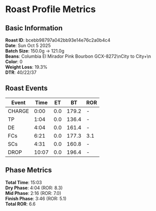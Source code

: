 # Roast Profile Metrics

## Basic Information
**Roast ID**: bcebb98797a042bb93e14e76c2a0b4c4  
**Date**: Sun Oct 5 2025  
**Batch Size**: 150.0g → 121.0g  
**Beans**: Columbia El Mirador Pink Bourbon GCX-8272\nCity to City+\n  
**Color**: 0  
**Weight Loss**: 19.3%  
**DTR**: 40/22/37  

## Roast Events

| Event | Time | ET | BT | ROR |
|-------|------|----|----|-----|
| CHARGE | 0:00 | 0.0 | 179.2 | - |
| TP | 1:04 | 0.0 | 136.4 | - |
| DE | 4:04 | 0.0 | 161.4 | - |
| FCs | 6:21 | 0.0 | 177.3 | 3.1 |
| SCs | 4:31 | 0.0 | 160.8 | - |
| DROP | 10:07 | 0.0 | 196.4 | - |

## Phase Metrics
**Total Time**: 15:03  
**Dry Phase**: 4:04 (ROR: 8.3)  
**Mid Phase**: 2:16 (ROR: 7.0)  
**Finish Phase**: 3:46 (ROR: 5.1)  
**Total ROR**: 6.6  

